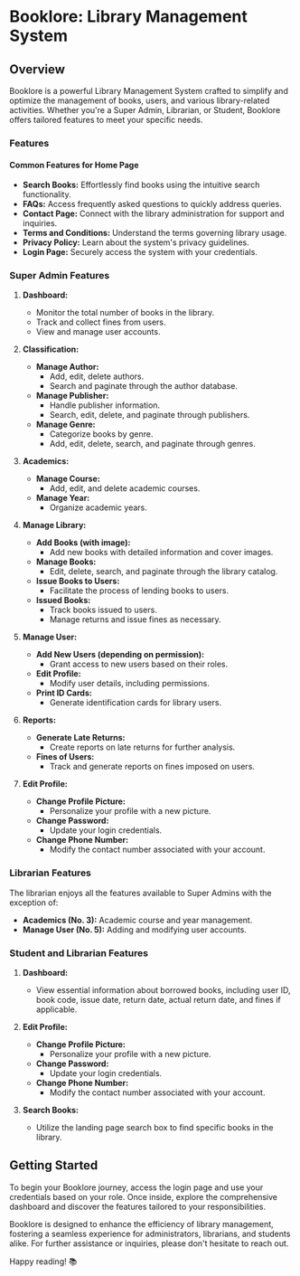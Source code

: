 # Booklore: Library Management System

## Overview

Booklore is a powerful Library Management System crafted to simplify and optimize the management of books, users, and various library-related activities. Whether you're a Super Admin, Librarian, or Student, Booklore offers tailored features to meet your specific needs.

### Features

#### Common Features for Home Page

- **Search Books:** Effortlessly find books using the intuitive search functionality.
- **FAQs:** Access frequently asked questions to quickly address queries.
- **Contact Page:** Connect with the library administration for support and inquiries.
- **Terms and Conditions:** Understand the terms governing library usage.
- **Privacy Policy:** Learn about the system's privacy guidelines.
- **Login Page:** Securely access the system with your credentials.

### Super Admin Features

1. **Dashboard:**
   - Monitor the total number of books in the library.
   - Track and collect fines from users.
   - View and manage user accounts.

2. **Classification:**
   - **Manage Author:**
     - Add, edit, delete authors.
     - Search and paginate through the author database.
   - **Manage Publisher:**
     - Handle publisher information.
     - Search, edit, delete, and paginate through publishers.
   - **Manage Genre:**
     - Categorize books by genre.
     - Add, edit, delete, search, and paginate through genres.

3. **Academics:**
   - **Manage Course:**
     - Add, edit, and delete academic courses.
   - **Manage Year:**
     - Organize academic years.

4. **Manage Library:**
   - **Add Books (with image):**
     - Add new books with detailed information and cover images.
   - **Manage Books:**
     - Edit, delete, search, and paginate through the library catalog.
   - **Issue Books to Users:**
     - Facilitate the process of lending books to users.
   - **Issued Books:**
     - Track books issued to users.
     - Manage returns and issue fines as necessary.

5. **Manage User:**
   - **Add New Users (depending on permission):**
     - Grant access to new users based on their roles.
   - **Edit Profile:**
     - Modify user details, including permissions.
   - **Print ID Cards:**
     - Generate identification cards for library users.

6. **Reports:**
   - **Generate Late Returns:**
     - Create reports on late returns for further analysis.
   - **Fines of Users:**
     - Track and generate reports on fines imposed on users.

7. **Edit Profile:**
   - **Change Profile Picture:**
     - Personalize your profile with a new picture.
   - **Change Password:**
     - Update your login credentials.
   - **Change Phone Number:**
     - Modify the contact number associated with your account.

### Librarian Features

The librarian enjoys all the features available to Super Admins with the exception of:
- **Academics (No. 3):** Academic course and year management.
- **Manage User (No. 5):** Adding and modifying user accounts.

### Student and Librarian Features

1. **Dashboard:**
   - View essential information about borrowed books, including user ID, book code, issue date, return date, actual return date, and fines if applicable.

2. **Edit Profile:**
   - **Change Profile Picture:**
     - Personalize your profile with a new picture.
   - **Change Password:**
     - Update your login credentials.
   - **Change Phone Number:**
     - Modify the contact number associated with your account.

3. **Search Books:**
   - Utilize the landing page search box to find specific books in the library.

## Getting Started

To begin your Booklore journey, access the login page and use your credentials based on your role. Once inside, explore the comprehensive dashboard and discover the features tailored to your responsibilities.

Booklore is designed to enhance the efficiency of library management, fostering a seamless experience for administrators, librarians, and students alike. For further assistance or inquiries, please don't hesitate to reach out.

Happy reading! 📚
